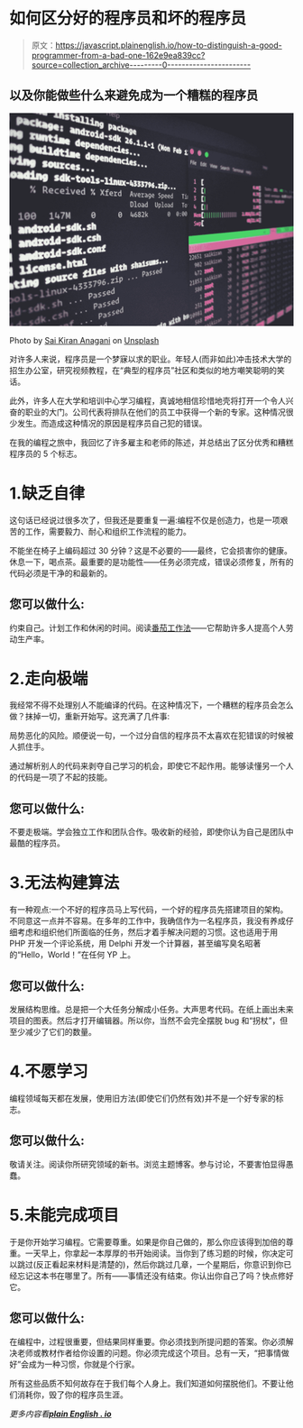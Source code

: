 # 如何区分好的程序员和坏的程序员

> 原文：<https://javascript.plainenglish.io/how-to-distinguish-a-good-programmer-from-a-bad-one-162e9ea839cc?source=collection_archive---------0----------------------->

## 以及你能做些什么来避免成为一个糟糕的程序员

![](img/8dc534a2a20bf3ae38abe24f0f799f56.png)

Photo by [Sai Kiran Anagani](https://unsplash.com/@_imkiran?utm_source=medium&utm_medium=referral) on [Unsplash](https://unsplash.com?utm_source=medium&utm_medium=referral)

对许多人来说，程序员是一个梦寐以求的职业。年轻人(而非如此)冲击技术大学的招生办公室，研究视频教程，在“典型的程序员”社区和类似的地方嘲笑聪明的笑话。

此外，许多人在大学和培训中心学习编程，真诚地相信珍惜地壳将打开一个令人兴奋的职业的大门。公司代表将排队在他们的员工中获得一个新的专家。这种情况很少发生。而造成这种情况的原因是程序员自己犯的错误。

在我的编程之旅中，我回忆了许多雇主和老师的陈述，并总结出了区分优秀和糟糕程序员的 5 个标志。

# 1.缺乏自律

这句话已经说过很多次了，但我还是要重复一遍:编程不仅是创造力，也是一项艰苦的工作，需要毅力、耐心和组织工作流程的能力。

不能坐在椅子上编码超过 30 分钟？这是不必要的——最终，它会损害你的健康。休息一下，喝点茶。最重要的是功能性——任务必须完成，错误必须修复，所有的代码必须是干净的和最新的。

## 您可以做什么:

约束自己。计划工作和休闲的时间。阅读[番茄工作法](https://en.wikipedia.org/wiki/Pomodoro_Technique)——它帮助许多人提高个人劳动生产率。

# 2.走向极端

我经常不得不处理别人不能编译的代码。在这种情况下，一个糟糕的程序员会怎么做？抹掉一切，重新开始写。这充满了几件事:

局势恶化的风险。顺便说一句，一个过分自信的程序员不太喜欢在犯错误的时候被人抓住手。

通过解析别人的代码来剥夺自己学习的机会，即使它不起作用。能够读懂另一个人的代码是一项了不起的技能。

## 您可以做什么:

不要走极端。学会独立工作和团队合作。吸收新的经验，即使你认为自己是团队中最酷的程序员。

# 3.无法构建算法

有一种观点:一个不好的程序员马上写代码，一个好的程序员先搭建项目的架构。不同意这一点并不容易。在多年的工作中，我确信作为一名程序员，我没有养成仔细考虑和组织他们所面临的任务，然后才着手解决问题的习惯。这也适用于用 PHP 开发一个评论系统，用 Delphi 开发一个计算器，甚至编写臭名昭著的“Hello，World！”在任何 YP 上。

## 您可以做什么:

发展结构思维。总是把一个大任务分解成小任务。大声思考代码。在纸上画出未来项目的图表。然后才打开编辑器。所以你，当然不会完全摆脱 bug 和“拐杖”，但至少减少了它们的数量。

# 4.不愿学习

编程领域每天都在发展，使用旧方法(即使它们仍然有效)并不是一个好专家的标志。

## 您可以做什么:

敬请关注。阅读你所研究领域的新书。浏览主题博客。参与讨论，不要害怕显得愚蠢。

# 5.未能完成项目

于是你开始学习编程。它需要尊重。如果是你自己做的，那么你应该得到加倍的尊重。一天早上，你拿起一本厚厚的书开始阅读。当你到了练习题的时候，你决定可以跳过(反正看起来材料是清楚的)，然后你跳过几章，一个星期后，你意识到你已经忘记这本书在哪里了。所有——事情还没有结束。你认出你自己了吗？快点修好它。

## 您可以做什么:

在编程中，过程很重要，但结果同样重要。你必须找到所提问题的答案。你必须解决老师或教材作者给你设置的问题。你必须完成这个项目。总有一天，“把事情做好”会成为一种习惯，你就是个行家。

所有这些品质不知何故存在于我们每个人身上。我们知道如何摆脱他们。不要让他们消耗你，毁了你的程序员生涯。

*更多内容看*[***plain English . io***](https://plainenglish.io/)